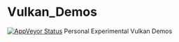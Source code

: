 # Vulkan_Demos
[![AppVeyor Status](https://img.shields.io/appveyor/build/hooyuser//vulkan-demos?logo=AppVeyor&label=AppVeyor)](https://ci.appveyor.com/project/hooyuser/vulkan-demos/branch/master)
Personal Experimental Vulkan Demos
